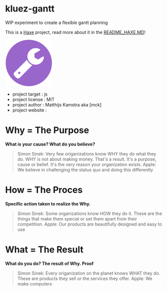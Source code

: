 # kluez-gantt

WIP experiment to create a flexible gantt planning

This is a [Haxe](http://www.haxe.org) project, read more about it in the [README_HAXE.MD](README_HAXE.MD)!

![](icon.png)

- project target : js
- project license : MIT
- project author : Matthijs Kamstra aka [mck]
- project website :

# Why = The Purpose

**What is your cause? What do you believe?**

> Simon Sinek: Very few origanizations know WHY they do what they do. WHY is not about making money. That's a result. It's a purpose, cause or belief. It's the very reason your organization exists.
> Apple: We believe in challenging the status quo and doing this differently

# How = The Proces

**Specific action taken to realize the Why.**

> Simon Sinek: Some organizations know HOW they do it. These are the things that make them special or set them apart from their competition.
> Apple: Our products are beautifully designed and easy to use

# What = The Result

**What do you do? The result of Why. Proof**

> Simon Sinek: Every origanization on the planet knows WHAT they do. These are products they sell or the services they offer.
> Apple: We make computers
